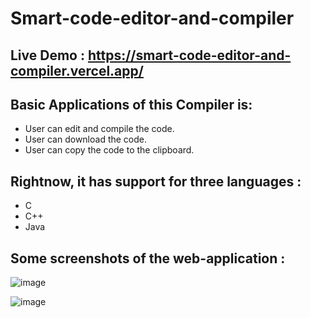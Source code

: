 # Smart-code-editor-and-compiler

## Live Demo : https://smart-code-editor-and-compiler.vercel.app/

## Basic Applications of this Compiler is:
* User can edit and compile the code.
* User can download the code.
* User can copy the code to the clipboard.

## Rightnow, it has support for three languages :
* C
* C++
* Java

## Some screenshots of the web-application :
 
![image](https://user-images.githubusercontent.com/77783033/183907515-f56037bc-42ba-443f-84ff-34b1a2635bb6.png)

![image](https://user-images.githubusercontent.com/77783033/183907713-51f3070d-626c-4bee-a5ee-cc68d8a75527.png)

